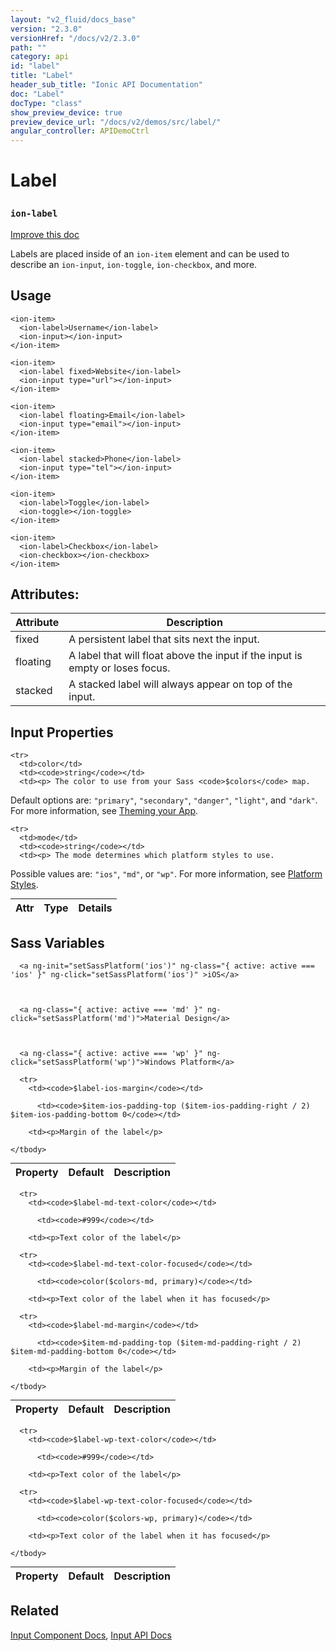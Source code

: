 ```yaml
---
layout: "v2_fluid/docs_base"
version: "2.3.0"
versionHref: "/docs/v2/2.3.0"
path: ""
category: api
id: "label"
title: "Label"
header_sub_title: "Ionic API Documentation"
doc: "Label"
docType: "class"
show_preview_device: true
preview_device_url: "/docs/v2/demos/src/label/"
angular_controller: APIDemoCtrl 
---
```










<h1 class="api-title">
<a class="anchor" name="label" href="#label"></a>

Label
<h3><code>ion-label</code></h3>






</h1>

<a class="improve-v2-docs" href="http://github.com/driftyco/ionic/edit/master//src/components/label/label.ts#L3">
Improve this doc
</a>






<p>Labels are placed inside of an <code>ion-item</code> element and can be used
to describe an <code>ion-input</code>, <code>ion-toggle</code>, <code>ion-checkbox</code>, and more.</p>




<!-- @usage tag -->

<h2><a class="anchor" name="usage" href="#usage"></a>Usage</h2>

<pre><code class="lang-html">&lt;ion-item&gt;
  &lt;ion-label&gt;Username&lt;/ion-label&gt;
  &lt;ion-input&gt;&lt;/ion-input&gt;
&lt;/ion-item&gt;

&lt;ion-item&gt;
  &lt;ion-label fixed&gt;Website&lt;/ion-label&gt;
  &lt;ion-input type=&quot;url&quot;&gt;&lt;/ion-input&gt;
&lt;/ion-item&gt;

&lt;ion-item&gt;
  &lt;ion-label floating&gt;Email&lt;/ion-label&gt;
  &lt;ion-input type=&quot;email&quot;&gt;&lt;/ion-input&gt;
&lt;/ion-item&gt;

&lt;ion-item&gt;
  &lt;ion-label stacked&gt;Phone&lt;/ion-label&gt;
  &lt;ion-input type=&quot;tel&quot;&gt;&lt;/ion-input&gt;
&lt;/ion-item&gt;

&lt;ion-item&gt;
  &lt;ion-label&gt;Toggle&lt;/ion-label&gt;
  &lt;ion-toggle&gt;&lt;/ion-toggle&gt;
&lt;/ion-item&gt;

&lt;ion-item&gt;
  &lt;ion-label&gt;Checkbox&lt;/ion-label&gt;
  &lt;ion-checkbox&gt;&lt;/ion-checkbox&gt;
&lt;/ion-item&gt;
</code></pre>




<!-- @property tags -->

<h2><a class="anchor" name="attributes" href="#attributes"></a>Attributes:</h2>
<table class="table" style="margin:0;">
<thead>
<tr>
<th>Attribute</th>











<th>Description</th>
</tr>
</thead>
<tbody>

<tr>
<td>
fixed
</td>



<td>
A persistent label that sits next the input.
</td>
</tr>

<tr>
<td>
floating
</td>



<td>
A label that will float above the input if the input is empty or loses focus.
</td>
</tr>

<tr>
<td>
stacked
</td>



<td>
A stacked label will always appear on top of the input.


</td>
</tr>

</tbody>
</table>



<!-- instance methods on the class -->
<!-- input methods on the class -->
<h2><a class="anchor" name="input-properties" href="#input-properties"></a>Input Properties</h2>
<table class="table param-table" style="margin:0;">
  <thead>
    <tr>
      <th>Attr</th>
      <th>Type</th>
      <th>Details</th>
    </tr>
  </thead>
  <tbody>
    
    <tr>
      <td>color</td>
      <td><code>string</code></td>
      <td><p> The color to use from your Sass <code>$colors</code> map.
Default options are: <code>&quot;primary&quot;</code>, <code>&quot;secondary&quot;</code>, <code>&quot;danger&quot;</code>, <code>&quot;light&quot;</code>, and <code>&quot;dark&quot;</code>.
For more information, see <a href="/docs/v2/theming/theming-your-app">Theming your App</a>.</p>
</td>
    </tr>
    
    <tr>
      <td>mode</td>
      <td><code>string</code></td>
      <td><p> The mode determines which platform styles to use.
Possible values are: <code>&quot;ios&quot;</code>, <code>&quot;md&quot;</code>, or <code>&quot;wp&quot;</code>.
For more information, see <a href="/docs/v2/theming/platform-specific-styles">Platform Styles</a>.</p>
</td>
    </tr>
    
  </tbody>
</table>


  <h2 id="sass-variable-header"><a class="anchor" name="sass-variables" href="#sass-variables"></a>Sass Variables</h2>
  <div id="sass-variables" ng-controller="SassToggleCtrl">
  <div class="sass-platform-toggle">
    
      
      
      <a ng-init="setSassPlatform('ios')" ng-class="{ active: active === 'ios' }" ng-click="setSassPlatform('ios')" >iOS</a>
      
      
      
      <a ng-class="{ active: active === 'md' }" ng-click="setSassPlatform('md')">Material Design</a>
      
      
      
      <a ng-class="{ active: active === 'wp' }" ng-click="setSassPlatform('wp')">Windows Platform</a>
      
      
    
  </div>


  
  <table ng-show="active === 'ios'" id="sass-ios" class="table param-table" style="margin:0;">
    <thead>
      <tr>
        <th>Property</th>
        <th>Default</th>
        <th>Description</th>
      </tr>
    </thead>
    <tbody>
      
      <tr>
        <td><code>$label-ios-margin</code></td>
        
          <td><code>$item-ios-padding-top ($item-ios-padding-right / 2) $item-ios-padding-bottom 0</code></td>
        
        <td><p>Margin of the label</p>
</td>
      </tr>
      
    </tbody>
  </table>
  
  <table ng-show="active === 'md'" id="sass-md" class="table param-table" style="margin:0;">
    <thead>
      <tr>
        <th>Property</th>
        <th>Default</th>
        <th>Description</th>
      </tr>
    </thead>
    <tbody>
      
      <tr>
        <td><code>$label-md-text-color</code></td>
        
          <td><code>#999</code></td>
        
        <td><p>Text color of the label</p>
</td>
      </tr>
      
      <tr>
        <td><code>$label-md-text-color-focused</code></td>
        
          <td><code>color($colors-md, primary)</code></td>
        
        <td><p>Text color of the label when it has focused</p>
</td>
      </tr>
      
      <tr>
        <td><code>$label-md-margin</code></td>
        
          <td><code>$item-md-padding-top ($item-md-padding-right / 2) $item-md-padding-bottom 0</code></td>
        
        <td><p>Margin of the label</p>
</td>
      </tr>
      
    </tbody>
  </table>
  
  <table ng-show="active === 'wp'" id="sass-wp" class="table param-table" style="margin:0;">
    <thead>
      <tr>
        <th>Property</th>
        <th>Default</th>
        <th>Description</th>
      </tr>
    </thead>
    <tbody>
      
      <tr>
        <td><code>$label-wp-text-color</code></td>
        
          <td><code>#999</code></td>
        
        <td><p>Text color of the label</p>
</td>
      </tr>
      
      <tr>
        <td><code>$label-wp-text-color-focused</code></td>
        
          <td><code>color($colors-wp, primary)</code></td>
        
        <td><p>Text color of the label when it has focused</p>
</td>
      </tr>
      
    </tbody>
  </table>
  
</div>



<!-- related link -->

<h2><a class="anchor" name="related" href="#related"></a>Related</h2>

<a href='../../../../components#inputs'>Input Component Docs</a>,
<a href='../../input/Input'>Input API Docs</a><!-- end content block -->


<!-- end body block -->

